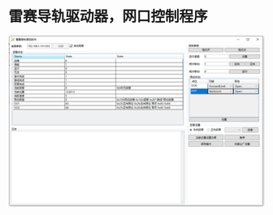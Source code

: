# 雷赛导轨驱动器，网口控制程序

![设备运行图](https://github.com/zhangjiechina001/CL2CDebugTool/blob/master/%E8%BF%90%E8%A1%8C%E5%9B%BE.PNG)
